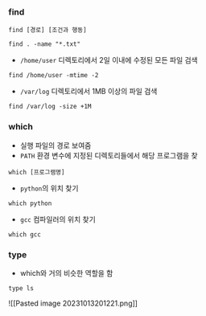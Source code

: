 
### find

```
find [경로] [조건과 행동]
```

```
find . -name "*.txt"
```


- `/home/user` 디렉토리에서 2일 이내에 수정된 모든 파일 검색
```
find /home/user -mtime -2
```

- `/var/log` 디렉토리에서 1MB 이상의 파일 검색
```
find /var/log -size +1M
```

### which
- 실행 파일의 경로 보여줌
- `PATH` 환경 변수에 지정된 디렉토리들에서 해당 프로그램을 찾

```
which [프로그램명]
```


- `python`의 위치 찾기
```
which python
```

- `gcc` 컴파일러의 위치 찾기
```
which gcc
```



### type
- which와 거의 비슷한 역할을 함

```
type ls
```

![[Pasted image 20231013201221.png]]
